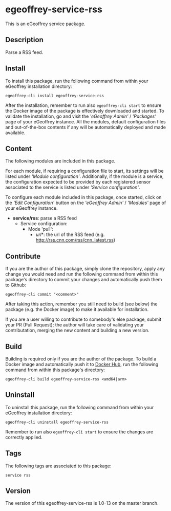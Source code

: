 # egeoffrey-service-rss

This is an eGeoffrey service package.

## Description

Parse a RSS feed.

## Install

To install this package, run the following command from within your eGeoffrey installation directory:
```
egeoffrey-cli install egeoffrey-service-rss
```
After the installation, remember to run also `egeoffrey-cli start` to ensure the Docker image of the package is effectively downloaded and started.
To validate the installation, go and visit the *'eGeoffrey Admin'* / *'Packages'* page of your eGeoffrey instance. All the modules, default configuration files and out-of-the-box contents if any will be automatically deployed and made available.
## Content

The following modules are included in this package.

For each module, if requiring a configuration file to start, its settings will be listed under *'Module configuration'*. Additionally, if the module is a service, the configuration expected to be provided by each registered sensor associated to the service is listed under *'Service configuration'*.

To configure each module included in this package, once started, click on the *'Edit Configuration'* button on the *'eGeoffrey Admin'* / *'Modules'* page of your eGeoffrey instance.
- **service/rss**: parse a RSS feed
  - Service configuration:
    - Mode 'pull':
      - *url**: the url of the RSS feed (e.g. http://rss.cnn.com/rss/cnn_latest.rss)

## Contribute

If you are the author of this package, simply clone the repository, apply any change you would need and run the following command from within this package's directory to commit your changes and automatically push them to Github:
```
egeoffrey-cli commit "<comment>"
```
After taking this action, remember you still need to build (see below) the package (e.g. the Docker image) to make it available for installation.

If you are a user willing to contribute to somebody's else package, submit your PR (Pull Request); the author will take care of validating your contributation, merging the new content and building a new version.

## Build

Building is required only if you are the author of the package. To build a Docker image and automatically push it to [Docker Hub](https://hub.docker.com/r/egeoffrey/egeoffrey-service-rss), run the following command from within this package's directory:
```
egeoffrey-cli build egeoffrey-service-rss <amd64|arm>
```

## Uninstall

To uninstall this package, run the following command from within your eGeoffrey installation directory:
```
egeoffrey-cli uninstall egeoffrey-service-rss
```
Remember to run also `egeoffrey-cli start` to ensure the changes are correctly applied.
## Tags

The following tags are associated to this package:
```
service rss
```

## Version

The version of this egeoffrey-service-rss is 1.0-13 on the master branch.
